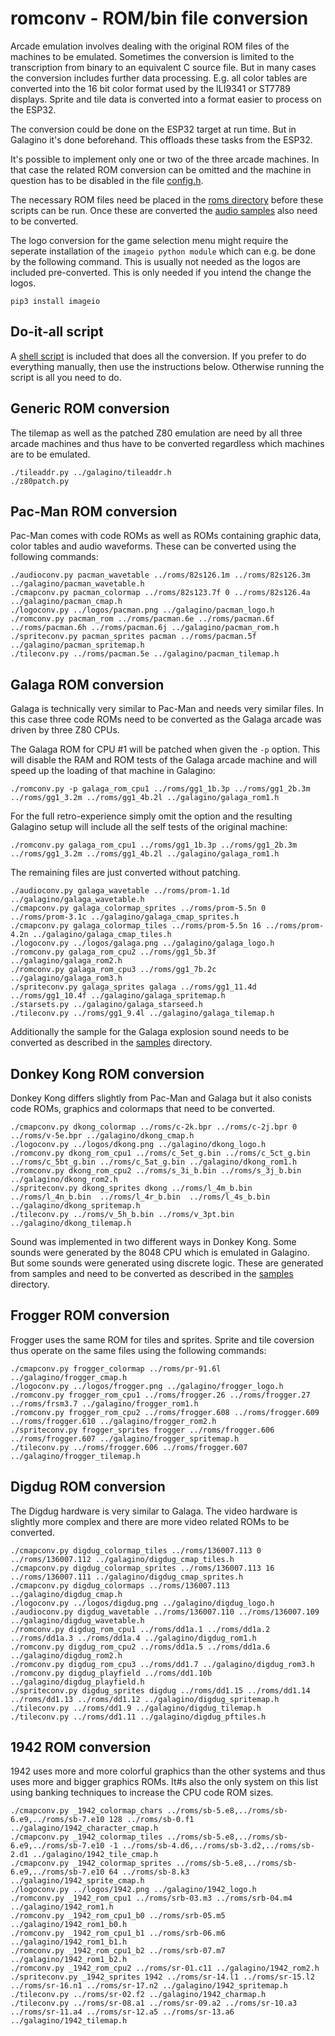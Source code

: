 # romconv - ROM/bin file conversion

Arcade emulation involves dealing with the original ROM files of the
machines to be emulated. Sometimes the conversion is limited to the
transcription from binary to an equivalent C source file. But in many
cases the conversion includes further data processing. E.g. all color
tables are converted into the 16 bit color format used by the ILI9341
or ST7789 displays. Sprite and tile data is converted into a format
easier to process on the ESP32.

The conversion could be done on the ESP32 target at run time. But in
Galagino it's done beforehand. This offloads these tasks from the
ESP32.

It's possible to implement only one or two of the three arcade
machines. In that case the related ROM conversion can be omitted and
the machine in question has to be disabled in the file
[config.h](../galagino/config.h).

The necessary ROM files need be placed in the [roms
directory](../roms) before these scripts can be run. Once these are
converted the [audio samples](../samples) also need to be converted.

The logo conversion for the game selection menu might require the
seperate installation of the ```imageio python module``` which can
e.g. be done by the following command. This is usually not needed as
the logos are included pre-converted. This is only needed if you intend
the change the logos.

```pip3 install imageio```

## Do-it-all script

A [shell script](conv.sh) is included that does all the conversion.
If you prefer to do everything manually, then use the instructions
below. Otherwise running the script is all you need to do.

## Generic ROM conversion

The tilemap as well as the patched Z80 emulation are need by all three
arcade machines and thus have to be converted regardless which
machines are to be emulated.

```
./tileaddr.py ../galagino/tileaddr.h
./z80patch.py
```

## Pac-Man ROM conversion

Pac-Man comes with code ROMs as well as ROMs containing graphic data,
color tables and audio waveforms. These can be converted using the
following commands:

```
./audioconv.py pacman_wavetable ../roms/82s126.1m ../roms/82s126.3m ../galagino/pacman_wavetable.h
./cmapconv.py pacman_colormap ../roms/82s123.7f 0 ../roms/82s126.4a ../galagino/pacman_cmap.h
./logoconv.py ../logos/pacman.png ../galagino/pacman_logo.h
./romconv.py pacman_rom ../roms/pacman.6e ../roms/pacman.6f ../roms/pacman.6h ../roms/pacman.6j ../galagino/pacman_rom.h
./spriteconv.py pacman_sprites pacman ../roms/pacman.5f ../galagino/pacman_spritemap.h
./tileconv.py ../roms/pacman.5e ../galagino/pacman_tilemap.h
```

## Galaga ROM conversion

Galaga is technically very similar to Pac-Man and needs very similar
files. In this case three code ROMs need to be converted as the Galaga
arcade was driven by three Z80 CPUs.

The Galaga ROM for CPU #1 will be patched when given the ```-p```
option. This will disable the RAM and ROM tests of the Galaga arcade
machine and will speed up the loading of that machine in Galagino:

```
./romconv.py -p galaga_rom_cpu1 ../roms/gg1_1b.3p ../roms/gg1_2b.3m ../roms/gg1_3.2m ../roms/gg1_4b.2l ../galagino/galaga_rom1.h
```

For the full retro-experience simply omit the option and the resulting
Galagino setup will include all the self tests of the original
machine:

```
./romconv.py galaga_rom_cpu1 ../roms/gg1_1b.3p ../roms/gg1_2b.3m ../roms/gg1_3.2m ../roms/gg1_4b.2l ../galagino/galaga_rom1.h
```

The remaining files are just converted without patching.

```
./audioconv.py galaga_wavetable ../roms/prom-1.1d ../galagino/galaga_wavetable.h
./cmapconv.py galaga_colormap_sprites ../roms/prom-5.5n 0 ../roms/prom-3.1c ../galagino/galaga_cmap_sprites.h
./cmapconv.py galaga_colormap_tiles ../roms/prom-5.5n 16 ../roms/prom-4.2n ../galagino/galaga_cmap_tiles.h
./logoconv.py ../logos/galaga.png ../galagino/galaga_logo.h
./romconv.py galaga_rom_cpu2 ../roms/gg1_5b.3f ../galagino/galaga_rom2.h
./romconv.py galaga_rom_cpu3 ../roms/gg1_7b.2c ../galagino/galaga_rom3.h
./spriteconv.py galaga_sprites galaga ../roms/gg1_11.4d ../roms/gg1_10.4f ../galagino/galaga_spritemap.h
./starsets.py ../galagino/galaga_starseed.h
./tileconv.py ../roms/gg1_9.4l ../galagino/galaga_tilemap.h
```

Additionally the sample for the Galaga explosion sound needs to be
converted as described in the [samples](../samples) directory.

## Donkey Kong ROM conversion

Donkey Kong differs slightly from Pac-Man and Galaga but it also
conists code ROMs, graphics and colormaps that need to be converted.

```
./cmapconv.py dkong_colormap ../roms/c-2k.bpr ../roms/c-2j.bpr 0 ../roms/v-5e.bpr ../galagino/dkong_cmap.h
./logoconv.py ../logos/dkong.png ../galagino/dkong_logo.h
./romconv.py dkong_rom_cpu1 ../roms/c_5et_g.bin ../roms/c_5ct_g.bin ../roms/c_5bt_g.bin ../roms/c_5at_g.bin ../galagino/dkong_rom1.h
./romconv.py dkong_rom_cpu2 ../roms/s_3i_b.bin ../roms/s_3j_b.bin ../galagino/dkong_rom2.h
./spriteconv.py dkong_sprites dkong ../roms/l_4m_b.bin  ../roms/l_4n_b.bin  ../roms/l_4r_b.bin  ../roms/l_4s_b.bin ../galagino/dkong_spritemap.h  
./tileconv.py ../roms/v_5h_b.bin ../roms/v_3pt.bin ../galagino/dkong_tilemap.h
```

Sound was implemented in two different ways in Donkey Kong. Some
sounds were generated by the 8048 CPU which is emulated in
Galagino. But some sounds were generated using discrete logic. These
are generated from samples and need to be converted as described in
the [samples](../samples) directory.

## Frogger ROM conversion

Frogger uses the same ROM for tiles and sprites. Sprite and tile
coversion thus operate on the same files using the following commands:

```
./cmapconv.py frogger_colormap ../roms/pr-91.6l ../galagino/frogger_cmap.h
./logoconv.py ../logos/frogger.png ../galagino/frogger_logo.h
./romconv.py frogger_rom_cpu1 ../roms/frogger.26 ../roms/frogger.27 ../roms/frsm3.7 ../galagino/frogger_rom1.h
./romconv.py frogger_rom_cpu2 ../roms/frogger.608 ../roms/frogger.609 ../roms/frogger.610 ../galagino/frogger_rom2.h
./spriteconv.py frogger_sprites frogger ../roms/frogger.606 ../roms/frogger.607 ../galagino/frogger_spritemap.h
./tileconv.py ../roms/frogger.606 ../roms/frogger.607 ../galagino/frogger_tilemap.h
```

## Digdug ROM conversion

The Digdug hardware is very similar to Galaga. The video hardware is slightly more complex and
there are more video related ROMs to be converted.

```
./cmapconv.py digdug_colormap_tiles ../roms/136007.113 0 ../roms/136007.112 ../galagino/digdug_cmap_tiles.h
./cmapconv.py digdug_colormap_sprites ../roms/136007.113 16 ../roms/136007.111 ../galagino/digdug_cmap_sprites.h
./cmapconv.py digdug_colormaps ../roms/136007.113 ../galagino/digdug_cmap.h
./logoconv.py ../logos/digdug.png ../galagino/digdug_logo.h
./audioconv.py digdug_wavetable ../roms/136007.110 ../roms/136007.109 ../galagino/digdug_wavetable.h
./romconv.py digdug_rom_cpu1 ../roms/dd1a.1 ../roms/dd1a.2 ../roms/dd1a.3 ../roms/dd1a.4 ../galagino/digdug_rom1.h
./romconv.py digdug_rom_cpu2 ../roms/dd1a.5 ../roms/dd1a.6 ../galagino/digdug_rom2.h
./romconv.py digdug_rom_cpu3 ../roms/dd1.7 ../galagino/digdug_rom3.h
./romconv.py digdug_playfield ../roms/dd1.10b ../galagino/digdug_playfield.h
./spriteconv.py digdug_sprites digdug ../roms/dd1.15 ../roms/dd1.14 ../roms/dd1.13 ../roms/dd1.12 ../galagino/digdug_spritemap.h
./tileconv.py ../roms/dd1.9 ../galagino/digdug_tilemap.h
./tileconv.py ../roms/dd1.11 ../galagino/digdug_pftiles.h
```

## 1942 ROM conversion

1942 uses more and more colorful graphics than the other systems and thus uses more and bigger graphics ROMs. It#s also the only system on this list using banking techniques to increase the CPU code ROM sizes.

```
./cmapconv.py _1942_colormap_chars ../roms/sb-5.e8,../roms/sb-6.e9,../roms/sb-7.e10 128 ../roms/sb-0.f1 ../galagino/1942_character_cmap.h
./cmapconv.py _1942_colormap_tiles ../roms/sb-5.e8,../roms/sb-6.e9,../roms/sb-7.e10 -1 ../roms/sb-4.d6,../roms/sb-3.d2,../roms/sb-2.d1 ../galagino/1942_tile_cmap.h
./cmapconv.py _1942_colormap_sprites ../roms/sb-5.e8,../roms/sb-6.e9,../roms/sb-7.e10 64 ../roms/sb-8.k3 ../galagino/1942_sprite_cmap.h
./logoconv.py ../logos/1942.png ../galagino/1942_logo.h
./romconv.py _1942_rom_cpu1 ../roms/srb-03.m3 ../roms/srb-04.m4 ../galagino/1942_rom1.h
./romconv.py _1942_rom_cpu1_b0 ../roms/srb-05.m5 ../galagino/1942_rom1_b0.h
./romconv.py _1942_rom_cpu1_b1 ../roms/srb-06.m6 ../galagino/1942_rom1_b1.h
./romconv.py _1942_rom_cpu1_b2 ../roms/srb-07.m7 ../galagino/1942_rom1_b2.h
./romconv.py _1942_rom_cpu2 ../roms/sr-01.c11 ../galagino/1942_rom2.h
./spriteconv.py _1942_sprites 1942 ../roms/sr-14.l1 ../roms/sr-15.l2 ../roms/sr-16.n1 ../roms/sr-17.n2 ../galagino/1942_spritemap.h
./tileconv.py ../roms/sr-02.f2 ../galagino/1942_charmap.h
./tileconv.py ../roms/sr-08.a1 ../roms/sr-09.a2 ../roms/sr-10.a3 ../roms/sr-11.a4 ../roms/sr-12.a5 ../roms/sr-13.a6 ../galagino/1942_tilemap.h
```
